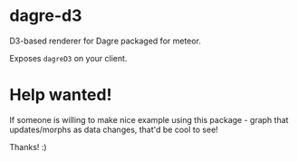 dagre-d3
========

D3-based renderer for Dagre packaged for meteor.

Exposes `dagreD3` on your client.


Help wanted!
============

If someone is willing to make nice example using this package - graph that updates/morphs as data changes, that'd be cool to see!

Thanks! :)

